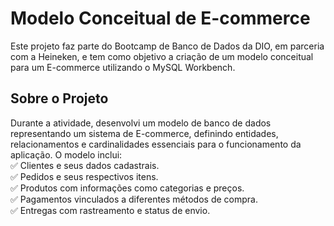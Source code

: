  <h1>Modelo Conceitual de E-commerce</h1>
<p>Este projeto faz parte do Bootcamp de Banco de Dados da DIO, em parceria com a Heineken, e tem como objetivo a criação de um modelo conceitual para um E-commerce utilizando o MySQL Workbench.</p>

<h2>Sobre o Projeto</h2>
Durante a atividade, desenvolvi um modelo de banco de dados representando um sistema de E-commerce, definindo entidades, relacionamentos e cardinalidades essenciais para o funcionamento da aplicação. O modelo inclui:
<br>
✅ Clientes e seus dados cadastrais.
<br>
✅ Pedidos e seus respectivos itens.
<br>
✅ Produtos com informações como categorias e preços.
<br>
✅ Pagamentos vinculados a diferentes métodos de compra.
<br>
✅ Entregas com rastreamento e status de envio.
